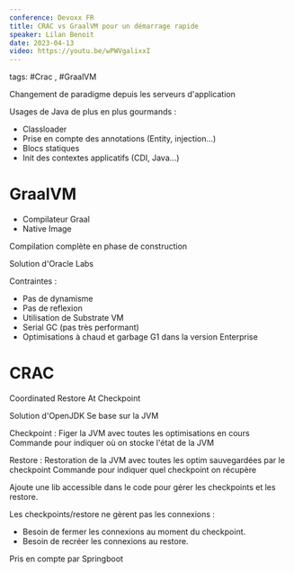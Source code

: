 ```yaml
---
conference: Devoxx FR
title: CRAC vs GraalVM pour un démarrage rapide
speaker: Lilan Benoit
date: 2023-04-13
video: https://youtu.be/wPWVgalixxI
---
```

tags: #Crac , #GraalVM 

Changement de paradigme depuis les serveurs d'application

Usages de Java de plus en plus gourmands :
- Classloader
- Prise en compte des annotations (Entity, injection...)
- Blocs statiques
- Init des contextes applicatifs (CDI, Java...)

# GraalVM

- Compilateur Graal
- Native Image

Compilation complète en phase de construction

Solution d'Oracle Labs

Contraintes :
- Pas de dynamisme
- Pas de reflexion
- Utilisation de Substrate VM
- Serial GC (pas très performant)
- Optimisations à chaud et garbage G1 dans la version Enterprise

# CRAC

Coordinated Restore At Checkpoint

Solution d'OpenJDK
Se base sur la JVM

Checkpoint : Figer la JVM avec toutes les optimisations en cours
Commande pour indiquer où on stocke l'état de la JVM

Restore : Restoration de la JVM avec toutes les optim sauvegardées par le checkpoint
Commande pour indiquer quel checkpoint on récupère

Ajoute une lib accessible dans le code pour gérer les checkpoints et les restore.

Les checkpoints/restore ne gèrent pas les connexions :
- Besoin de fermer les connexions au moment du checkpoint.
- Besoin de recréer les connexions au restore.

Pris en compte par Springboot



